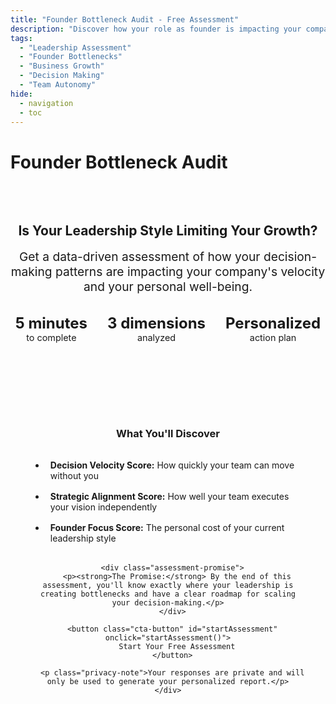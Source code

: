 ```yaml
---
title: "Founder Bottleneck Audit - Free Assessment"
description: "Discover how your role as founder is impacting your company's growth with our comprehensive diagnostic assessment. Get personalized insights in 5 minutes."
tags:
  - "Leadership Assessment"
  - "Founder Bottlenecks"
  - "Business Growth"
  - "Decision Making"
  - "Team Autonomy"
hide:
  - navigation
  - toc
---
```


<script type="application/ld+json">
{
  "@context": "https://schema.org",
  "@type": "Quiz",
  "name": "Founder Bottleneck Audit",
  "description": "A comprehensive assessment to identify how your leadership style impacts business growth and team autonomy",
  "author": {
    "@type": "Person", 
    "name": "Erik Schwartz"
  },
  "timeRequired": "PT5M",
  "interactionType": "quiz"
}
</script>

# Founder Bottleneck Audit

<div class="hero-section">
  <h2>Is Your Leadership Style Limiting Your Growth?</h2>
  <p class="hero-subtitle">Get a data-driven assessment of how your decision-making patterns are impacting your company's velocity and your personal well-being.</p>
  <div class="hero-stats">
    <div class="stat">
      <strong>5 minutes</strong>
      <span>to complete</span>
    </div>
    <div class="stat">
      <strong>3 dimensions</strong>
      <span>analyzed</span>
    </div>
    <div class="stat">
      <strong>Personalized</strong>
      <span>action plan</span>
    </div>
  </div>
</div>

<div class="assessment-container" id="assessmentContainer">
  
  <!-- Landing/Intro Section -->
  <div class="assessment-intro" id="assessmentIntro">
    <div class="intro-content">
      <h3>What You'll Discover</h3>
      <ul class="benefits-list">
        <li><strong>Decision Velocity Score:</strong> How quickly your team can move without you</li>
        <li><strong>Strategic Alignment Score:</strong> How well your team executes your vision independently</li>
        <li><strong>Founder Focus Score:</strong> The personal cost of your current leadership style</li>
      </ul>
      
      <div class="assessment-promise">
        <p><strong>The Promise:</strong> By the end of this assessment, you'll know exactly where your leadership is creating bottlenecks and have a clear roadmap for scaling your decision-making.</p>
      </div>
      
      <button class="cta-button" id="startAssessment" onclick="startAssessment()">
        Start Your Free Assessment
      </button>
      
      <p class="privacy-note">Your responses are private and will only be used to generate your personalized report.</p>
    </div>
  </div>

  <!-- Assessment Interface -->
  <div class="assessment-interface" id="assessmentInterface" style="display: none;">
    <div class="progress-container">
      <div class="progress-bar">
        <div class="progress-fill" id="progressFill"></div>
      </div>
      <span class="progress-text" id="progressText">Question 1 of 25</span>
    </div>
    
    <div class="question-container">
      <div class="section-indicator" id="sectionIndicator">Section A: Decision Velocity & Delegation</div>
      <h3 class="question-text" id="questionText">Loading question...</h3>
      <div class="options-container" id="optionsContainer">
        <!-- Options will be dynamically inserted -->
      </div>
      <div class="navigation-buttons">
        <button class="nav-button prev-button" id="prevButton" onclick="previousQuestion()" disabled>Previous</button>
        <button class="nav-button next-button" id="nextButton" onclick="nextQuestion()" disabled>Next</button>
      </div>
    </div>
  </div>

  <!-- Results Section -->
  <div class="assessment-results" id="assessmentResults" style="display: none;">
    <div class="results-header">
      <h2>Your Founder Bottleneck Assessment Results</h2>
      <div class="overall-score">
        <div class="score-circle">
          <span class="score-number" id="overallScore">68</span>
          <span class="score-label">Overall Score</span>
        </div>
        <div class="score-interpretation" id="scoreInterpretation">
          <h4>Significant Constraint</h4>
          <p>Your leadership style is creating meaningful bottlenecks that are limiting growth velocity.</p>
        </div>
      </div>
    </div>
    
    <div class="dimensional-scores">
      <div class="dimension-score">
        <h4>Decision Velocity</h4>
        <div class="score-bar">
          <div class="score-fill" id="velocityScore" data-score="45"></div>
        </div>
        <p class="dimension-insight" id="velocityInsight">Your team frequently waits for your approval, slowing down operations.</p>
      </div>
      
      <div class="dimension-score">
        <h4>Strategic Alignment</h4>
        <div class="score-bar">
          <div class="score-fill" id="alignmentScore" data-score="72"></div>
        </div>
        <p class="dimension-insight" id="alignmentInsight">Good strategic clarity, but room for improvement in autonomous execution.</p>
      </div>
      
      <div class="dimension-score">
        <h4>Founder Focus</h4>
        <div class="score-bar">
          <div class="score-fill" id="focusScore" data-score="58"></div>
        </div>
        <p class="dimension-insight" id="focusInsight">You're spending too much time on operational tasks instead of strategic work.</p>
      </div>
    </div>
    
    <div class="cost-analysis">
      <h3>The Cost of Your Bottleneck</h3>
      <div class="cost-insights" id="costInsights">
        <p>Based on your responses, you are spending an estimated <strong>15 hours per week</strong> on tasks that could be delegated if a clear decision-making framework were in place.</p>
        <p>This represents time that could be spent on high-value activities like strategic partnerships, product innovation, or business development.</p>
      </div>
    </div>

    <!-- Lead Capture Section -->
    <div class="lead-capture-section">
      <h3>Get Your Complete Action Plan</h3>
      <p>Enter your email to receive your detailed assessment report and a customized roadmap for scaling your leadership.</p>
      
      <!-- ConvertKit form integration -->
      <div class="email-capture" id="emailCaptureForm">
        <form action="https://app.kit.com/forms/8133715/subscriptions" method="post" class="assessment-email-form" id="assessmentEmailForm">
          <input type="email" name="email_address" placeholder="Enter your email address" required id="emailInput">
          <input type="hidden" name="fields[first_name]" value="" id="firstNameField">
          <input type="hidden" name="fields[assessment_score]" value="" id="scoreField">
          <input type="hidden" name="fields[assessment_type]" value="founder_bottleneck">
          <input type="hidden" name="tags[]" value="assessment_taker">
          <button type="submit" class="submit-button">Send My Action Plan</button>
        </form>
      </div>
      
      <div class="next-steps" id="nextSteps" style="display: none;">
        <h4>What Happens Next</h4>
        <ul>
          <li>You'll receive your detailed assessment report via email within 2 minutes</li>
          <li>The report includes specific recommendations for your situation</li>
          <li>Optional: Schedule a 15-minute strategy call to discuss implementation</li>
        </ul>
      </div>
    </div>
  </div>
</div>

<!-- Assessment Data Script -->
<script src="../javascripts/assessment-data.js"></script>
<script src="../javascripts/assessment-engine.js"></script>

<style>
.hero-section {
  text-align: center;
  padding: 2rem 0;
  margin-bottom: 3rem;
  border-bottom: 1px solid var(--md-default-fg-color--lightest);
}

.hero-subtitle {
  font-size: 1.2rem;
  color: var(--md-default-fg-color--light);
  margin: 1rem 0 2rem 0;
  max-width: 600px;
  margin-left: auto;
  margin-right: auto;
}

.hero-stats {
  display: flex;
  justify-content: center;
  gap: 2rem;
  flex-wrap: wrap;
}

.stat {
  text-align: center;
}

.stat strong {
  display: block;
  font-size: 1.5rem;
  color: var(--md-primary-fg-color);
}

.stat span {
  color: var(--md-default-fg-color--light);
  font-size: 0.9rem;
}

.assessment-container {
  max-width: 800px;
  margin: 0 auto;
}

.intro-content {
  text-align: center;
  padding: 2rem;
}

.benefits-list {
  text-align: left;
  max-width: 500px;
  margin: 2rem auto;
}

.benefits-list li {
  margin: 1rem 0;
  padding-left: 0.5rem;
}

.assessment-promise {
  background: var(--md-code-bg-color);
  padding: 1.5rem;
  border-radius: 8px;
  margin: 2rem 0;
}

.cta-button {
  background: var(--md-primary-fg-color);
  color: white;
  border: none;
  padding: 1rem 2rem;
  font-size: 1.1rem;
  font-weight: 600;
  border-radius: 6px;
  cursor: pointer;
  transition: all 0.2s ease;
}

.cta-button:hover {
  transform: translateY(-2px);
  box-shadow: 0 4px 12px rgba(0,0,0,0.15);
}

.privacy-note {
  margin-top: 1rem;
  font-size: 0.9rem;
  color: var(--md-default-fg-color--light);
}

.progress-container {
  margin-bottom: 2rem;
}

.progress-bar {
  width: 100%;
  height: 8px;
  background: var(--md-default-fg-color--lightest);
  border-radius: 4px;
  overflow: hidden;
}

.progress-fill {
  height: 100%;
  background: linear-gradient(90deg, var(--md-primary-fg-color), var(--md-accent-fg-color));
  transition: width 0.3s ease;
  width: 0%;
}

.progress-text {
  display: block;
  text-align: center;
  margin-top: 0.5rem;
  font-size: 0.9rem;
  color: var(--md-default-fg-color--light);
}

.question-container {
  background: var(--md-code-bg-color);
  padding: 2rem;
  border-radius: 12px;
  margin-bottom: 2rem;
}

.section-indicator {
  font-size: 0.9rem;
  color: var(--md-primary-fg-color);
  font-weight: 600;
  margin-bottom: 1rem;
}

.question-text {
  margin-bottom: 2rem;
  line-height: 1.5;
}

.options-container {
  margin-bottom: 2rem;
}

.option-button {
  display: block;
  width: 100%;
  text-align: left;
  padding: 1rem;
  margin: 0.5rem 0;
  border: 2px solid var(--md-default-fg-color--lightest);
  border-radius: 8px;
  background: var(--md-default-bg-color);
  cursor: pointer;
  transition: all 0.2s ease;
}

.option-button:hover {
  border-color: var(--md-primary-fg-color);
  background: var(--md-primary-fg-color--lightest);
}

.option-button.selected {
  border-color: var(--md-primary-fg-color);
  background: var(--md-primary-fg-color--lightest);
}

.navigation-buttons {
  display: flex;
  justify-content: space-between;
  gap: 1rem;
}

.nav-button {
  padding: 0.8rem 2rem;
  border-radius: 6px;
  border: 2px solid var(--md-default-fg-color--lighter);
  background: var(--md-default-bg-color);
  cursor: pointer;
  transition: all 0.2s ease;
}

.nav-button:disabled {
  opacity: 0.5;
  cursor: not-allowed;
}

.nav-button:not(:disabled):hover {
  border-color: var(--md-primary-fg-color);
}

.next-button:not(:disabled) {
  background: var(--md-primary-fg-color);
  border-color: var(--md-primary-fg-color);
  color: white;
}

/* Results Styling */
.results-header {
  text-align: center;
  margin-bottom: 3rem;
}

.overall-score {
  display: flex;
  align-items: center;
  justify-content: center;
  gap: 2rem;
  margin: 2rem 0;
  flex-wrap: wrap;
}

.score-circle {
  width: 120px;
  height: 120px;
  border-radius: 50%;
  background: conic-gradient(var(--md-primary-fg-color) 0deg 245deg, var(--md-default-fg-color--lightest) 245deg 360deg);
  display: flex;
  flex-direction: column;
  align-items: center;
  justify-content: center;
  position: relative;
}

.score-circle::before {
  content: '';
  position: absolute;
  width: 80px;
  height: 80px;
  border-radius: 50%;
  background: var(--md-default-bg-color);
}

.score-number {
  font-size: 2rem;
  font-weight: bold;
  z-index: 1;
}

.score-label {
  font-size: 0.8rem;
  color: var(--md-default-fg-color--light);
  z-index: 1;
}

.dimensional-scores {
  margin: 3rem 0;
}

.dimension-score {
  margin: 2rem 0;
  padding: 1.5rem;
  background: var(--md-code-bg-color);
  border-radius: 8px;
}

.dimension-score h4 {
  margin-bottom: 1rem;
}

.score-bar {
  width: 100%;
  height: 12px;
  background: var(--md-default-fg-color--lightest);
  border-radius: 6px;
  overflow: hidden;
  margin-bottom: 1rem;
}

.score-fill {
  height: 100%;
  background: linear-gradient(90deg, #ff4444, #ffaa44, #44aa44);
  transition: width 0.8s ease;
  border-radius: 6px;
}

.dimension-insight {
  margin: 0;
  font-style: italic;
  color: var(--md-default-fg-color--light);
}

.cost-analysis {
  background: var(--md-code-bg-color);
  padding: 2rem;
  border-radius: 12px;
  margin: 2rem 0;
}

.lead-capture-section {
  background: var(--md-primary-fg-color--lightest);
  padding: 2rem;
  border-radius: 12px;
  text-align: center;
  margin: 3rem 0;
}

.assessment-email-form {
  display: flex;
  gap: 1rem;
  max-width: 400px;
  margin: 1.5rem auto;
  flex-wrap: wrap;
}

.assessment-email-form input {
  flex: 1;
  padding: 0.8rem;
  border: 2px solid var(--md-default-fg-color--lighter);
  border-radius: 6px;
  min-width: 200px;
}

.submit-button {
  padding: 0.8rem 1.5rem;
  background: var(--md-primary-fg-color);
  color: white;
  border: none;
  border-radius: 6px;
  font-weight: 600;
  cursor: pointer;
  transition: all 0.2s ease;
}

.submit-button:hover {
  transform: translateY(-1px);
  box-shadow: 0 2px 8px rgba(0,0,0,0.15);
}

.next-steps {
  margin-top: 2rem;
  text-align: left;
  max-width: 500px;
  margin-left: auto;
  margin-right: auto;
}

/* Mobile responsiveness */
@media (max-width: 768px) {
  .hero-stats {
    gap: 1rem;
  }
  
  .overall-score {
    flex-direction: column;
    gap: 1rem;
  }
  
  .assessment-email-form {
    flex-direction: column;
  }
  
  .question-container {
    padding: 1.5rem;
  }
  
  .navigation-buttons {
    flex-direction: column;
  }
}
</style>